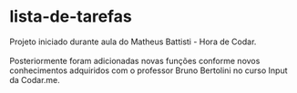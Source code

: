 # lista-de-tarefas
Projeto iniciado durante aula do Matheus Battisti - Hora de Codar. <br><br>
Posteriormente foram adicionadas novas funções conforme novos conhecimentos adquiridos com o professor Bruno Bertolini no curso Input da Codar.me.
